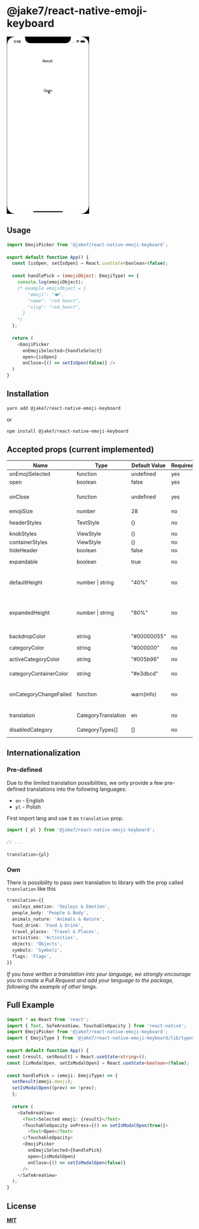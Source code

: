 # @jake7/react-native-emoji-keyboard


![Preview](/example/assets/preview-small.gif)

## Usage

```js
import EmojiPicker from '@jake7/react-native-emoji-keyboard';

export default function App() {
  const [isOpen, setIsOpen] = React.useState<boolean>(false);

  const handlePick = (emojiObject: EmojiType) => {
    console.log(emojiObject);
    /* example emojiObject = { 
        "emoji": "❤️",
        "name": "red heart",
        "slug": "red_heart",
      }
    */
  };

  return (
    <EmojiPicker
      onEmojiSelected={handleSelect}
      open={isOpen}
      onClose={() => setIsOpen(false)} />
  )
}
```

## Installation
```sh
yarn add @jake7/react-native-emoji-keyboard
```

or

```sh
npm install @jake7/react-native-emoji-keyboard
```
## Accepted props (current implemented)
| Name | Type | Default Value | Required | Description |
|---|---|---|---|---|
| onEmojiSelected | function | undefined | yes | Callback on emoji selected |
| open | boolean | false | yes | Opens modal picker |
| onClose | function | undefined | yes | Request close modal *runs when onEmojiSelected or backdrop pressed* |
| emojiSize | number | 28 | no | Custom emoji size |
| headerStyles | TextStyle | {} | no | Override category name styles |
| knobStyles | ViewStyle | {} | no | Override knob styles |
| containerStyles | ViewStyle | {} | no | Override container styles |
| hideHeader | boolean | false | no | Hide category names | 
| expandable | boolean | true | no | Show knob and enable expand on swipe up |
| defaultHeight | number \| string | "40%" | no | Specify collapsed container height (number is points, string is a percentage of the screen height) |
| expandedHeight | number \| string | "80%" | no | Specify expanded container height (number is points, string is a percentage of the screen height) _works only if expandable is true_ |
| backdropColor | string | "#00000055" | no | Change backdrop color and alpha |
| categoryColor | string | "#000000" | no | Change category item color |
| activeCategoryColor | string | "#005b96" | no | Change active category item color |
| categoryContainerColor | string | "#e3dbcd" | no | Change category container color |
| onCategoryChangeFailed | function | warn(info) | no | Callback on category change failed (info: {index, highestMeasuredFrameIndex, averageItemLength}) |
| translation | CategoryTranslation | en | no | Translation object *see translation section* |
| disabledCategory | CategoryTypes[] | [] | no | Hide categories by passing their slugs |
## Internationalization
### Pre-defined
Due to the limited translation possibilities, we only provide a few pre-defined translations into the following languages:
* `en` - English
* `pl` - Polish

First import lang and use it as `translation` prop.
```ts
import { pl } from '@jake7/react-native-emoji-keyboard';

// ...

translation={pl}
```
### Own
There is possibility to pass own translation to library with the prop called `translation` like this
```ts
translation={{
  smileys_emotion: 'Smileys & Emotion',
  people_body: 'People & Body',
  animals_nature: 'Animals & Nature',
  food_drink: 'Food & Drink',
  travel_places: 'Travel & Places',
  activities: 'Activities',
  objects: 'Objects',
  symbols: 'Symbols',
  flags: 'Flags',
}}
```
*If you have written a translation into your language, we strongly encourage you to create a Pull Request and add your language to the package, following the example of other langs.*
## Full Example
```ts
import * as React from 'react';
import { Text, SafeAreaView, TouchableOpacity } from 'react-native';
import EmojiPicker from '@jake7/react-native-emoji-keyboard';
import { EmojiType } from '@jake7/react-native-emoji-keyboard/lib/typescript/types';

export default function App() {
const [result, setResult] = React.useState<string>();
const [isModalOpen, setIsModalOpen] = React.useState<boolean>(false);

const handlePick = (emoji: EmojiType) => {
  setResult(emoji.emoji);
  setIsModalOpen((prev) => !prev);
  };

  return (
    <SafeAreaView>
      <Text>Selected emoji: {result}</Text>
      <TouchableOpacity onPress={() => setIsModalOpen(true)}>
        <Text>Open</Text>
      </TouchableOpacity>
      <EmojiPicker
        onEmojiSelected={handlePick}
        open={isModalOpen}
        onClose={() => setIsModalOpen(false)}
      />
    </SafeAreaView>
  );
}
```
## License
 **[MIT](/LICENSE)**
